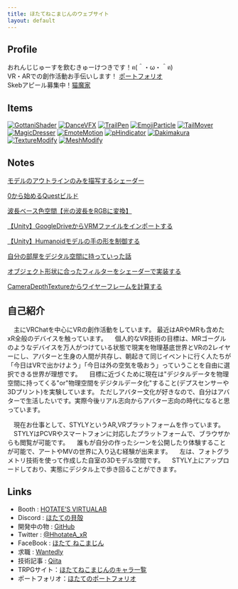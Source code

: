 ```yaml
---
title: ほたてねこまじんのウェブサイト
layout: default
---
```


## Profile
 おれんじじゅーすを飲むきゅーけつきです！ฅ(＾・ω・＾ฅ)   
 VR・ARでの創作活動お手伝いします！ [ポートフォリオ](https://work.hhotatea.com)  
 Skebアピール募集中！[猫魔家](https://charas.hhotatea.com)  

## Items
[![GottaniShader](images/item00.png)](items/GottaniShader.html) [![DanceVFX](images/item01.png)](items/DanceVFX.html) [![TrailPen](images/item02.png)](items/TrailPen.html) [![EmojiParticle](images/item03.png)](items/EmojiParticle.html) [![TailMover](images/item04.png)](items/TailMover.html) [![MagicDresser](images/item05.png)](items/MagicDresser.html) [![EmoteMotion](images/item06.png)](items/EmoteMotion.html) [![pHindicator](images/item07.png)](items/pHindicator.html) [![Dakimakura](images/item08.png)](items/Dakimakura.html) [![TextureModify](images/item09.png)](items/TextureModify.html) [![MeshModify](images/item10.png)](items/MeshModify.html)

## Notes
[モデルのアウトラインのみを描写するシェーダー](blogs/page01.html)  

[0から始めるQuestビルド](blogs/page02.html)  

[波長ベース色空間【光の波長をRGBに変換】](blogs/page03.html)  

[【Unity】GoogleDriveからVRMファイルをインポートする](blogs/page04.html)  

[【Unity】Humanoidモデルの手の形を制御する](blogs/page05.html)  

[自分の部屋をデジタル空間に持っていった話](blogs/page06.html)  

[オブジェクト形状に合ったフィルターをシェーダーで実装する](blogs/page07.html)  

[CameraDepthTextureからワイヤーフレームを計算する](blogs/page08.html)  

## 自己紹介
　主にVRChatを中心にVRの創作活動をしています。 最近はARやMRも含めたxR全般のデバイスを触っています。
　個人的なVR技術の目標は、MRゴーグルのようなデバイスを万人がつけている状態で現実を物理基底世界とVRの2レイヤーにし、アバターと生身の人間が共存し、朝起きて同じイベントに行く人たちが「今日はVRで出かけよう」「今日は外の空気を吸おう」っていうことを自由に選択できる世界が理想です。
　目標に近づくために現在は"デジタルデータを物理空間に持ってくる"or"物理空間をデジタルデータ化"すること(デプスセンサーや3Dプリント)を実験しています。 ただしアバター文化が好きなので、自分はアバターで生活したいです。実際今後リアル志向からアバター志向の時代になると思っています。

　現在お仕事として、STYLYというAR,VRプラットフォームを作っています。
　STYLYはPCVRやスマートフォンに対応したプラットフォームで、ブラウザからも閲覧が可能です。
　誰もが自分の作ったシーンを公開したり体験することが可能で、アートやMVの世界に入り込む経験が出来ます。
　左は、フォトグラメトリ技術を使って作成した自室の3Dモデル空間です。
　STYLY上にアップロードしており、実態にデジタル上で歩き回ることができます。 

## Links
- Booth : [HOTATE’S VIRTUALAB](https://hhotatea.booth.pm/)
- Discord : [ほたての貝殻](https://discord.gg/G6fMeAEutg)
- 開発中の物 : [GitHub](https://github.com/HhotateA)
- Twitter : [@HhotateA_xR](https://twitter.com/HhotateA_xR)
- FaceBook : [ほたて ねこまじん](https://www.facebook.com/HhotateA)
- 求職 : [Wantedly](https://www.wantedly.com/users/104624003)
- 技術記事 : [Qiita](https://qiita.com/HhotateA)
- TRPGサイト：[ほたてねこまじんのキャラ一覧](https://charas.hhotatea.com/)
- ポートフォリオ：[ほたてのポートフォリオ](https://work.hhotatea.com/)